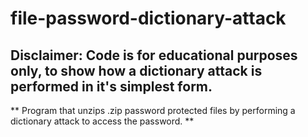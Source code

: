 # file-password-dictionary-attack
## Disclaimer: Code is for educational purposes only, to show how a dictionary attack is performed in it's simplest form. 
** Program that unzips .zip password protected files by performing a dictionary attack to access the password. **
